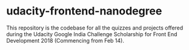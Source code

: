 # udacity-frontend-nanodegree
This repository is the codebase for all the quizzes and projects offered during the Udacity Google India Challenge Scholarship for Front End Development 2018 (Commencing from Feb 14).
